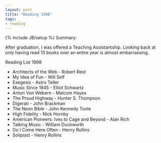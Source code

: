```yaml
---
layout: post
title: "Reading 1998"
tags:
- reading
---
```

{% include JB/setup %}
Summary:

After graduation, I was offered a Teaching Assistantship. Looking back at only having read 13 books over an entire year is almost embarrassing.


Reading List 1998
* Architects of the Web - Robert Reid
* My Idea of Fun - Will Self
* Exegesis - Astro Teller
* Music Since 1945 - Elliot Schwartz
* Anton Von Webern - Malcom Hayes
* The Proud Highway - Hunter S. Thompson
* Digerati - John Brackman
* The Neon Bible - John Kennedy Toole
* High Fidelity - Nick Hornby
* American Pioneers: Ives to Cage and Beyond - Alan Rich
* Talking Music - William Duckworth
* Do I Come Here Often - Henry Rollins
* Solipsist - Henry Rollins

